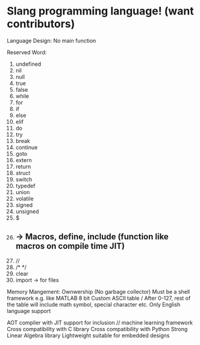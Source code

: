 # Slang programming language! (want contributors)

Language Design:
No main function

Reserved Word:
1) undefined
2) nil
3) null
4) true
5) false
6) while
7) for
8) if
9) else
10) elif
11) do
12) try
13) break
14) continue
15) goto
16) extern
17) return
18) struct
19) switch
20) typedef
21) union
22) volatile
23) signed 
24) unsigned
25) $
26) ## -> Macros, define, include (function like macros on compile time JIT)
27) //
28) /*   */
29) clear
31) import -> for files

Memory Mangement: Ownwership (No garbage collector)
Must be a shell framework e.g. like MATLAB
8 bit Custom ASCII table / After 0-127, rest of the table will include math symbol, special character etc.
Only English language support

AOT complier with JIT support for inclusion // machine learning framework
Cross compatibility with C library
Cross compatibility with Python
Strong Linear Algebra library
Lightweight suitable for embedded designs
